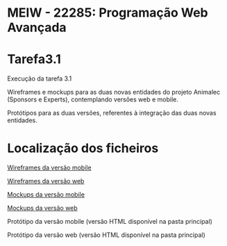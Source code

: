 # MEIW - 22285: Programação Web Avançada
# Tarefa3.1

Execução da tarefa 3.1

Wireframes e mockups para as duas novas entidades do projeto Animalec (Sponsors e Experts), contemplando versões web e mobile.

Protótipos para as duas versões, referentes à integração das duas novas entidades.

# Localização dos ficheiros
[Wireframes da versão mobile](https://github.com/dcota/Tarefa3.1/tree/main/wireframes_mobile)

[Wireframes da versão web](https://github.com/dcota/Tarefa3.1/tree/main/wireframes_web)

[Mockups da versão mobile](https://github.com/dcota/Tarefa3.1/tree/main/mockups_mobile)

[Mockups da versão web](https://github.com/dcota/Tarefa3.1/tree/main/mockups_web)

Protótipo da versão mobile (versão HTML disponível na pasta principal)

Protótipo da versão web (versão HTML disponível na pasta principal)


